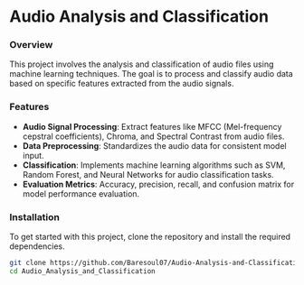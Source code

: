 # Audio Analysis and Classification

### Overview
This project involves the analysis and classification of audio files using machine learning techniques. The goal is to process and classify audio data based on specific features extracted from the audio signals.

### Features
- **Audio Signal Processing**: Extract features like MFCC (Mel-frequency cepstral coefficients), Chroma, and Spectral Contrast from audio files.
- **Data Preprocessing**: Standardizes the audio data for consistent model input.
- **Classification**: Implements machine learning algorithms such as SVM, Random Forest, and Neural Networks for audio classification tasks.
- **Evaluation Metrics**: Accuracy, precision, recall, and confusion matrix for model performance evaluation.

### Installation

To get started with this project, clone the repository and install the required dependencies.

```bash
git clone https://github.com/Baresoul07/Audio-Analysis-and-Classification
cd Audio_Analysis_and_Classification
